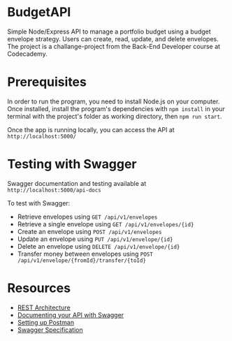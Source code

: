# BudgetAPI
Simple Node/Express API to manage a portfolio budget using a budget envelope strategy. Users can create, read, update, and delete envelopes. The project is a challange-project from the Back-End Developer course at Codecademy. 

# Prerequisites
In order to run the program, you need to install Node.js on your computer.
Once installed, install the program's dependencies with `npm install` in your terminal with the 
project's folder as working directory, then `npm run start`.

Once the app is running locally, you can access the API at `http://localhost:5000/`

# Testing with Swagger
Swagger documentation and testing available at `http://localhost:5000/api-docs`

To test with Swagger:
 - Retrieve envelopes using `GET /api/v1/envelopes`
 - Retrieve a single envelope using `GET /api/v1/envelopes/{id}`
 - Create an envelope using `POST /api/v1/envelopes`
 - Update an envelope using `PUT /api/v1/envelope/{id}`
 - Delete an envelope using `DELETE /api/v1/envelope/{id}`
 - Transfer money between envelopes using `POST /api/v1/envelope/{fromId}/transfer/{toId}`

# Resources
- [REST Architecture](https://auth0.com/blog/rest-architecture-part-1-building-api/)
- [Documenting your API with Swagger](https://levelup.gitconnected.com/swagger-time-to-document-that-express-api-you-built-9b8faaeae563)
- [Setting up Postman](https://author.codecademy.com/content-items/a5ed0fe82af00dcae4bb69e07d6b5fa8)
- [Swagger Specification](https://swagger.io/docs/specification/basic-structure/)
